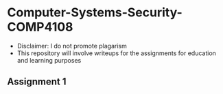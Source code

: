 # Computer-Systems-Security-COMP4108

- Disclaimer: I do not promote plagarism 
- This repository will involve writeups for the assignments for education and learning purposes 

## Assignment 1
